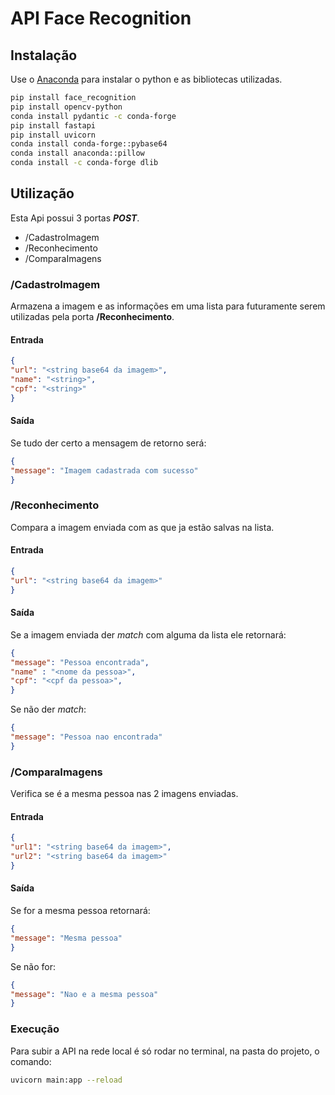 # API Face Recognition

## Instalação

Use o [Anaconda](https://www.anaconda.com/download) para instalar o python e as bibliotecas utilizadas.

```bash
pip install face_recognition
pip install opencv-python
conda install pydantic -c conda-forge
pip install fastapi
pip install uvicorn
conda install conda-forge::pybase64
conda install anaconda::pillow
conda install -c conda-forge dlib
```

## Utilização

Esta Api possui 3 portas ***POST***.
 - /CadastroImagem
 - /Reconhecimento
 - /ComparaImagens

### /CadastroImagem
Armazena a imagem e as informações em uma lista para futuramente serem utilizadas pela porta **/Reconhecimento**. 

#### Entrada
```json
{
"url": "<string base64 da imagem>",
"name": "<string>",
"cpf": "<string>"
}
```
#### Saída
Se tudo der certo a mensagem de retorno será:
```json
{
"message": "Imagem cadastrada com sucesso"
}
```

### /Reconhecimento
Compara a imagem enviada com as que ja estão salvas na lista.

#### Entrada
```json
{
"url": "<string base64 da imagem>"
}
```
#### Saída
Se a imagem enviada der *match* com alguma da lista ele retornará:
```json
{
"message": "Pessoa encontrada",
"name" : "<nome da pessoa>",
"cpf": "<cpf da pessoa>",
}
```
Se não der *match*:
```json
{
"message": "Pessoa nao encontrada"
}
```
### /ComparaImagens
Verifica se é a mesma pessoa nas 2 imagens enviadas.

#### Entrada
```json
{
"url1": "<string base64 da imagem>",
"url2": "<string base64 da imagem>"
}
```
#### Saída
Se for a mesma pessoa retornará:
```json
{
"message": "Mesma pessoa"
}
```
Se não for:
```json
{
"message": "Nao e a mesma pessoa"
}
```
### Execução
Para subir a API na rede local é só rodar no terminal, na pasta do projeto, o comando:
```bash
uvicorn main:app --reload
```
